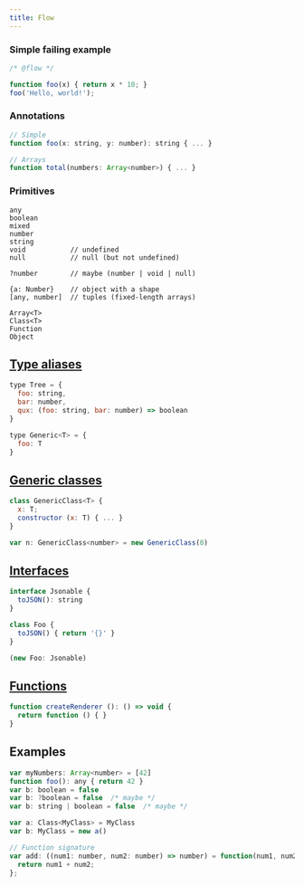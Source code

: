 ```yaml
---
title: Flow
---
```


### Simple failing example

```js
/* @flow */

function foo(x) { return x * 10; }
foo('Hello, world!');
```

### Annotations

```js
// Simple
function foo(x: string, y: number): string { ... }

// Arrays
function total(numbers: Array<number>) { ... }
```

### Primitives

```
any
boolean
mixed
number
string
void           // undefined
null           // null (but not undefined)

?number        // maybe (number | void | null)

{a: Number}    // object with a shape
[any, number]  // tuples (fixed-length arrays)

Array<T>
Class<T>
Function
Object
```

## [Type aliases](https://flowtype.org/docs/quick-reference.html#type-aliases)

```js
type Tree = {
  foo: string,
  bar: number,
  qux: (foo: string, bar: number) => boolean
}

type Generic<T> = {
  foo: T
}
```

## [Generic classes](https://flowtype.org/docs/quick-reference.html#generics)

```js
class GenericClass<T> {
  x: T;
  constructor (x: T) { ... }
}

var n: GenericClass<number> = new GenericClass(0)
```

## [Interfaces](https://flowtype.org/docs/quick-reference.html#interfaces)

```js
interface Jsonable {
  toJSON(): string
}

class Foo {
  toJSON() { return '{}' }
}

(new Foo: Jsonable)
```

## [Functions](https://flowtype.org/docs/functions.html)

```js
function createRenderer (): () => void {
  return function () { }
}
```


## Examples

```js
var myNumbers: Array<number> = [42]
function foo(): any { return 42 }
var b: boolean = false
var b: ?boolean = false  /* maybe */
var b: string | boolean = false  /* maybe */

var a: Class<MyClass> = MyClass
var b: MyClass = new a()

// Function signature
var add: ((num1: number, num2: number) => number) = function(num1, num2) {
  return num1 + num2;
};
```
